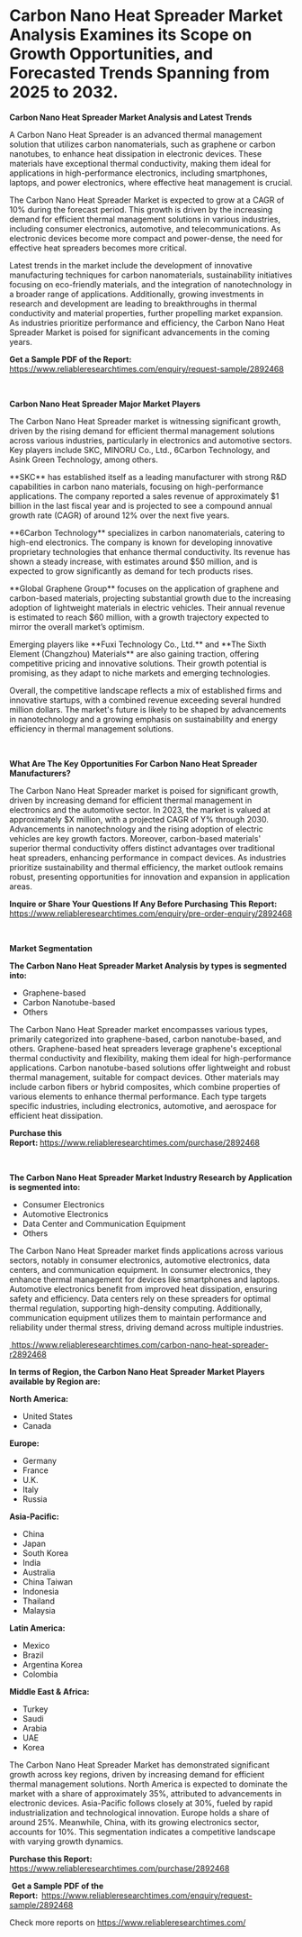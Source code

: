 <p><h1>Carbon Nano Heat Spreader Market Analysis Examines its Scope on Growth Opportunities, and Forecasted Trends Spanning from 2025 to 2032.</h1></p><p><strong>Carbon Nano Heat Spreader Market Analysis and Latest Trends</strong></p>
<p><p>A Carbon Nano Heat Spreader is an advanced thermal management solution that utilizes carbon nanomaterials, such as graphene or carbon nanotubes, to enhance heat dissipation in electronic devices. These materials have exceptional thermal conductivity, making them ideal for applications in high-performance electronics, including smartphones, laptops, and power electronics, where effective heat management is crucial.</p><p>The Carbon Nano Heat Spreader Market is expected to grow at a CAGR of 10% during the forecast period. This growth is driven by the increasing demand for efficient thermal management solutions in various industries, including consumer electronics, automotive, and telecommunications. As electronic devices become more compact and power-dense, the need for effective heat spreaders becomes more critical.</p><p>Latest trends in the market include the development of innovative manufacturing techniques for carbon nanomaterials, sustainability initiatives focusing on eco-friendly materials, and the integration of nanotechnology in a broader range of applications. Additionally, growing investments in research and development are leading to breakthroughs in thermal conductivity and material properties, further propelling market expansion. As industries prioritize performance and efficiency, the Carbon Nano Heat Spreader Market is poised for significant advancements in the coming years.</p></p>
<p><strong>Get a Sample PDF of the Report:&nbsp;</strong> <a href="https://www.reliableresearchtimes.com/enquiry/request-sample/2892468?utm_campaign=3040&utm_medium=2&utm_source=Github&utm_content=ia&utm_term=15032025&utm_id=carbon-nano-heat-spreader">https://www.reliableresearchtimes.com/enquiry/request-sample/2892468</a></p>
<p>&nbsp;</p>
<p><strong>Carbon Nano Heat Spreader Major Market Players</strong></p>
<p><p>The Carbon Nano Heat Spreader market is witnessing significant growth, driven by the rising demand for efficient thermal management solutions across various industries, particularly in electronics and automotive sectors. Key players include SKC, MINORU Co., Ltd., 6Carbon Technology, and Asink Green Technology, among others.</p><p>**SKC** has established itself as a leading manufacturer with strong R&D capabilities in carbon nano materials, focusing on high-performance applications. The company reported a sales revenue of approximately $1 billion in the last fiscal year and is projected to see a compound annual growth rate (CAGR) of around 12% over the next five years.</p><p>**6Carbon Technology** specializes in carbon nanomaterials, catering to high-end electronics. The company is known for developing innovative proprietary technologies that enhance thermal conductivity. Its revenue has shown a steady increase, with estimates around $50 million, and is expected to grow significantly as demand for tech products rises.</p><p>**Global Graphene Group** focuses on the application of graphene and carbon-based materials, projecting substantial growth due to the increasing adoption of lightweight materials in electric vehicles. Their annual revenue is estimated to reach $60 million, with a growth trajectory expected to mirror the overall market’s optimism.</p><p>Emerging players like **Fuxi Technology Co., Ltd.** and **The Sixth Element (Changzhou) Materials** are also gaining traction, offering competitive pricing and innovative solutions. Their growth potential is promising, as they adapt to niche markets and emerging technologies.</p><p>Overall, the competitive landscape reflects a mix of established firms and innovative startups, with a combined revenue exceeding several hundred million dollars. The market's future is likely to be shaped by advancements in nanotechnology and a growing emphasis on sustainability and energy efficiency in thermal management solutions.</p></p>
<p>&nbsp;</p>
<p><strong>What Are The Key Opportunities For Carbon Nano Heat Spreader Manufacturers?</strong></p>
<p><p>The Carbon Nano Heat Spreader market is poised for significant growth, driven by increasing demand for efficient thermal management in electronics and the automotive sector. In 2023, the market is valued at approximately $X million, with a projected CAGR of Y% through 2030. Advancements in nanotechnology and the rising adoption of electric vehicles are key growth factors. Moreover, carbon-based materials' superior thermal conductivity offers distinct advantages over traditional heat spreaders, enhancing performance in compact devices. As industries prioritize sustainability and thermal efficiency, the market outlook remains robust, presenting opportunities for innovation and expansion in application areas.</p></p>
<p><strong>Inquire or Share Your Questions If Any Before Purchasing This Report:</strong> <a href="https://www.reliableresearchtimes.com/enquiry/pre-order-enquiry/2892468?utm_campaign=3040&utm_medium=2&utm_source=Github&utm_content=ia&utm_term=15032025&utm_id=carbon-nano-heat-spreader">https://www.reliableresearchtimes.com/enquiry/pre-order-enquiry/2892468</a></p>
<p>&nbsp;</p>
<p><strong>Market Segmentation</strong></p>
<p><strong>The Carbon Nano Heat Spreader Market Analysis by types is segmented into:</strong></p>
<p><ul><li>Graphene-based</li><li>Carbon Nanotube-based</li><li>Others</li></ul></p>
<p><p>The Carbon Nano Heat Spreader market encompasses various types, primarily categorized into graphene-based, carbon nanotube-based, and others. Graphene-based heat spreaders leverage graphene's exceptional thermal conductivity and flexibility, making them ideal for high-performance applications. Carbon nanotube-based solutions offer lightweight and robust thermal management, suitable for compact devices. Other materials may include carbon fibers or hybrid composites, which combine properties of various elements to enhance thermal performance. Each type targets specific industries, including electronics, automotive, and aerospace for efficient heat dissipation.</p></p>
<p><strong>Purchase this Report:&nbsp;</strong><a href="https://www.reliableresearchtimes.com/purchase/2892468?utm_campaign=3040&utm_medium=2&utm_source=Github&utm_content=ia&utm_term=15032025&utm_id=carbon-nano-heat-spreader">https://www.reliableresearchtimes.com/purchase/2892468</a></p>
<p>&nbsp;</p>
<p><strong>The Carbon Nano Heat Spreader Market Industry Research by Application is segmented into:</strong></p>
<p><ul><li>Consumer Electronics</li><li>Automotive Electronics</li><li>Data Center and Communication Equipment</li><li>Others</li></ul></p>
<p><p>The Carbon Nano Heat Spreader market finds applications across various sectors, notably in consumer electronics, automotive electronics, data centers, and communication equipment. In consumer electronics, they enhance thermal management for devices like smartphones and laptops. Automotive electronics benefit from improved heat dissipation, ensuring safety and efficiency. Data centers rely on these spreaders for optimal thermal regulation, supporting high-density computing. Additionally, communication equipment utilizes them to maintain performance and reliability under thermal stress, driving demand across multiple industries.</p></p>
<p><a href="https://www.reliableresearchtimes.com/carbon-nano-heat-spreader-r2892468?utm_campaign=3040&utm_medium=2&utm_source=Github&utm_content=ia&utm_term=15032025&utm_id=carbon-nano-heat-spreader">&nbsp;https://www.reliableresearchtimes.com/carbon-nano-heat-spreader-r2892468</a></p>
<p><strong>In terms of Region, the Carbon Nano Heat Spreader Market Players available by Region are:</strong></p>
<p>
    <p> <strong> North America: </strong>
        <ul>
            <li>United States</li>
            <li>Canada</li>
        </ul>
        </p> 
    <p> <strong> Europe: </strong>
        <ul>
            <li>Germany</li>
            <li>France</li>
            <li>U.K.</li>
            <li>Italy</li>
            <li>Russia</li>
        </ul>
        </p> 
    <p> <strong> Asia-Pacific: </strong>
        <ul>
            <li>China</li>
            <li>Japan</li>
            <li>South Korea</li>
            <li>India</li>
            <li>Australia</li>
            <li>China Taiwan</li>
            <li>Indonesia</li>
            <li>Thailand</li>
            <li>Malaysia</li>
        </ul>
        </p> 
    <p> <strong> Latin America: </strong>
        <ul>
            <li>Mexico</li>
            <li>Brazil</li>
            <li>Argentina Korea</li>
            <li>Colombia</li>
        </ul>
        </p> 
    <p> <strong> Middle East & Africa: </strong>
        <ul>
            <li>Turkey</li>
            <li>Saudi</li>
            <li>Arabia</li>
            <li>UAE</li>
            <li>Korea</li>
        </ul>
    </p>
    </p>
<p><p>The Carbon Nano Heat Spreader Market has demonstrated significant growth across key regions, driven by increasing demand for efficient thermal management solutions. North America is expected to dominate the market with a share of approximately 35%, attributed to advancements in electronic devices. Asia-Pacific follows closely at 30%, fueled by rapid industrialization and technological innovation. Europe holds a share of around 25%. Meanwhile, China, with its growing electronics sector, accounts for 10%. This segmentation indicates a competitive landscape with varying growth dynamics.</p></p>
<p><strong>Purchase this Report: </strong><a href="https://www.reliableresearchtimes.com/purchase/2892468?utm_campaign=3040&utm_medium=2&utm_source=Github&utm_content=ia&utm_term=15032025&utm_id=carbon-nano-heat-spreader">https://www.reliableresearchtimes.com/purchase/2892468</a></p>
<p>&nbsp;<strong>Get a Sample PDF of the Report:&nbsp;&nbsp;</strong><a href="https://www.reliableresearchtimes.com/enquiry/request-sample/2892468?utm_campaign=3040&utm_medium=2&utm_source=Github&utm_content=ia&utm_term=15032025&utm_id=carbon-nano-heat-spreader">https://www.reliableresearchtimes.com/enquiry/request-sample/2892468</a></p>
<p><strong></strong></p>
<p>Check more reports on <a href="https://www.reliableresearchtimes.com/?utm_campaign=3040&utm_medium=2&utm_source=Github&utm_content=ia&utm_term=15032025&utm_id=carbon-nano-heat-spreader">https://www.reliableresearchtimes.com/</a></p>